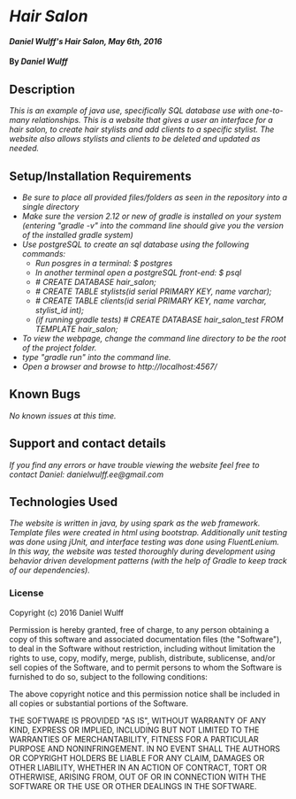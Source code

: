 # _Hair Salon_

#### _Daniel Wulff's Hair Salon, May 6th, 2016_

#### By _**Daniel Wulff**_

## Description

_This is an example of java use, specifically SQL database use with one-to-many relationships. This is a  website that gives a user an interface for a hair salon, to create hair stylists and add clients to a specific stylist. The website also allows stylists and clients to be deleted and updated as needed._

## Setup/Installation Requirements

* _Be sure to place all provided files/folders as seen in the repository into a single directory_
* _Make sure the version 2.12 or new of gradle is installed on your system (entering "gradle -v" into the command line should give you the version of the installed gradle system)_
* _Use postgreSQL to create an sql database using the following commands:_
  * _Run posgres in a terminal: $ postgres_
  * _In another terminal open a postgreSQL front-end: $ psql_
  * _# CREATE DATABASE hair_salon;_
  * _# CREATE TABLE stylists(id serial PRIMARY KEY, name varchar);_
  * _# CREATE TABLE clients(id serial PRIMARY KEY, name varchar, stylist_id int);_
  * _(if running gradle tests) # CREATE DATABASE hair_salon_test FROM TEMPLATE hair_salon;_
* _To view the webpage, change the command line directory to be the root of the project folder._
* _type "gradle run" into the command line._
* _Open a browser and browse to http://localhost:4567/_

## Known Bugs

_No known issues at this time._

## Support and contact details

_If you find any errors or have trouble viewing the website feel free to contact Daniel: danielwulff.ee@gmail.com_

## Technologies Used

_The website is written in java, by using spark as the web framework. Template files were created in html using bootstrap. Additionally unit testing was done using jUnit, and interface testing was done using FluentLenium. In this way, the website was tested thoroughly during development using behavior driven development patterns (with the help of Gradle to keep track of our dependencies)._

### License

Copyright (c) 2016 Daniel Wulff

Permission is hereby granted, free of charge, to any person obtaining a copy of this software and associated documentation files (the "Software"), to deal in the Software without restriction, including without limitation the rights to use, copy, modify, merge, publish, distribute, sublicense, and/or sell copies of the Software, and to permit persons to whom the Software is furnished to do so, subject to the following conditions:

The above copyright notice and this permission notice shall be included in all copies or substantial portions of the Software.

THE SOFTWARE IS PROVIDED "AS IS", WITHOUT WARRANTY OF ANY KIND, EXPRESS OR IMPLIED, INCLUDING BUT NOT LIMITED TO THE WARRANTIES OF MERCHANTABILITY, FITNESS FOR A PARTICULAR PURPOSE AND NONINFRINGEMENT. IN NO EVENT SHALL THE AUTHORS OR COPYRIGHT HOLDERS BE LIABLE FOR ANY CLAIM, DAMAGES OR OTHER LIABILITY, WHETHER IN AN ACTION OF CONTRACT, TORT OR OTHERWISE, ARISING FROM, OUT OF OR IN CONNECTION WITH THE SOFTWARE OR THE USE OR OTHER DEALINGS IN THE SOFTWARE.
